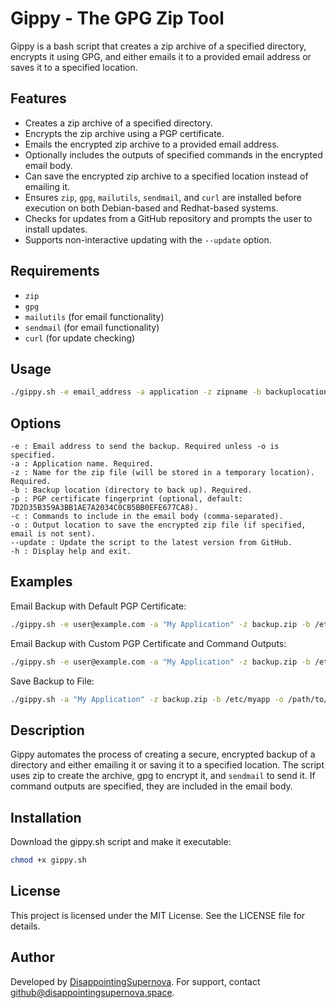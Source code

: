 # Gippy - The GPG Zip Tool

Gippy is a bash script that creates a zip archive of a specified directory, encrypts it using GPG, and either emails it to a provided email address or saves it to a specified location.

## Features

- Creates a zip archive of a specified directory.
- Encrypts the zip archive using a PGP certificate.
- Emails the encrypted zip archive to a provided email address.
- Optionally includes the outputs of specified commands in the encrypted email body.
- Can save the encrypted zip archive to a specified location instead of emailing it.
- Ensures `zip`, `gpg`, `mailutils`, `sendmail`, and `curl` are installed before execution on both Debian-based and Redhat-based systems.
- Checks for updates from a GitHub repository and prompts the user to install updates.
- Supports non-interactive updating with the `--update` option.

## Requirements

- `zip`
- `gpg`
- `mailutils` (for email functionality)
- `sendmail` (for email functionality)
- `curl` (for update checking)

## Usage

```bash
./gippy.sh -e email_address -a application -z zipname -b backuplocation [-p pgp_certificate] [-c commands] [-o output] [--update]
```

## Options

    -e : Email address to send the backup. Required unless -o is specified.
    -a : Application name. Required.
    -z : Name for the zip file (will be stored in a temporary location). Required.
    -b : Backup location (directory to back up). Required.
    -p : PGP certificate fingerprint (optional, default: 7D2D35B359A3BB1AE7A2034C0CB5BB0EFE677CA8).
    -c : Commands to include in the email body (comma-separated).
    -o : Output location to save the encrypted zip file (if specified, email is not sent).
    --update : Update the script to the latest version from GitHub.
    -h : Display help and exit.

## Examples

Email Backup with Default PGP Certificate:
``` bash
./gippy.sh -e user@example.com -a "My Application" -z backup.zip -b /etc/myapp
```

Email Backup with Custom PGP Certificate and Command Outputs:
``` bash
./gippy.sh -e user@example.com -a "My Application" -z backup.zip -b /etc/myapp -p 1234567890ABCDEF1234567890ABCDEF12345678 -c "/usr/sbin/iptables-save,/usr/bin/ip6tables-save"
```

Save Backup to File:
``` bash
./gippy.sh -a "My Application" -z backup.zip -b /etc/myapp -o /path/to/output/backup.zip.gpg
```

## Description

Gippy automates the process of creating a secure, encrypted backup of a directory and either emailing it or saving it to a specified location. The script uses zip to create the archive, gpg to encrypt it, and `sendmail` to send it. If command outputs are specified, they are included in the email body.

## Installation

Download the gippy.sh script and make it executable:

``` bash
chmod +x gippy.sh
```
## License

This project is licensed under the MIT License. See the LICENSE file for details.

## Author

Developed by [DisappointingSupernova](https://github.com/disappointingsupernova). For support, contact github@disappointingsupernova.space.